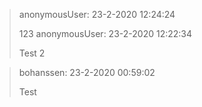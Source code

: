 > anonymousUser: 23-2-2020 12:24:24
> 
> 123
> anonymousUser: 23-2-2020 12:22:34
> 
> Test 2

> bohanssen: 23-2-2020 00:59:02
> 
> Test

